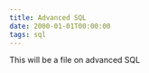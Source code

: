 ```yaml
---
title: Advanced SQL 
date: 2000-01-01T00:00:00
tags: sql
---
```


This will be a file on advanced SQL
